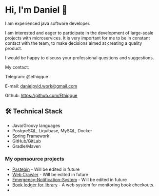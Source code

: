 # Hi, I'm Daniel 👋
I am experienced java software developer.

I am interested and eager to participate in the development of large-scale projects with microservices. It is very important for me to be in constant contact with the team, to make decisions aimed at creating a quality product.

I would be happy to discuss your professional questions and suggestions.

My contact:

Telegram: @ethiqque

E-mail: danielpyld.work@gmail.com

Github: https://github.com/Ethiqque

## 🛠 Technical Stack
*   Java/Groovy languages
*   PostgreSQL, Liquibase, MySQL, Docker
*   Spring Framework
*   GitHub/GitLab
*   Gradle/Maven

### My opensource projects
* [Pastebin](https://github.com/Ethiqque/Pastebin) - Will be edited in future
* [Web Crawler](https://github.com/Ethiqque/Web-Crawler) - Will be edited in future
* [Emergency-Notification-System](https://github.com/Ethiqque/Emergency-Notification-System) - Will be edited in future
* [Book ledger for library](https://github.com/Ethiqque/Book-Ledger) - A web system for monitoring book checkouts.
*



